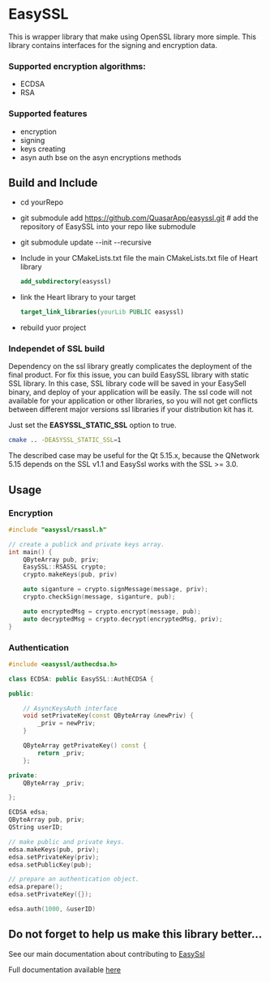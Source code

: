 # EasySSL
This is wrapper library that make using OpenSSL library more simple.
This library contains interfaces for the signing and encryption data.

### Supported encryption algorithms:
* ECDSA
* RSA

### Supported features
* encryption
* signing
* keys creating
* asyn auth bse on the asyn encryptions methods


## Build and Include

 * cd yourRepo
 * git submodule add https://github.com/QuasarApp/easyssl.git # add the repository of EasySSL into your repo like submodule
 * git submodule update --init --recursive
 * Include in your CMakeLists.txt file the main CMakeLists.txt file of Heart library

     ```cmake
     add_subdirectory(easyssl)
     ```

 * link the Heart library to your target
     ```cmake
     target_link_libraries(yourLib PUBLIC easyssl)
     ```
 * rebuild yuor project

### Independet of SSL build
Dependency on the ssl library greatly complicates the deployment of the final product. For fix this issue, you can build EasySSL library with static SSL library. In this case, SSL library code will be saved in your EasySell binary, and deploy of your application will be easily. The ssl code will not available for your application or other libraries, so you will not get conflicts between different major versions ssl libraries if your distribution kit has it.  

Just set the **EASYSSL_STATIC_SSL** option to true. 

``` bash
cmake .. -DEASYSSL_STATIC_SSL=1 
```

The described case may be useful for the Qt 5.15.x, because the QNetwork 5.15 depends on the SSL v1.1 and EasySsl works with the SSL >= 3.0. 

## Usage

### Encryption

```cpp
#include "easyssl/rsassl.h"

// create a publick and private keys array.
int main() {
    QByteArray pub, priv;
    EasySSL::RSASSL crypto;
    crypto.makeKeys(pub, priv)

    auto siganture = crypto.signMessage(message, priv);
    crypto.checkSign(message, siganture, pub);

    auto encryptedMsg = crypto.encrypt(message, pub);
    auto decryptedMsg = crypto.decrypt(encryptedMsg, priv);
}


```


### Authentication

```cpp
#include <easyssl/authecdsa.h>

class ECDSA: public EasySSL::AuthECDSA {

public:

    // AsyncKeysAuth interface
    void setPrivateKey(const QByteArray &newPriv) {
        _priv = newPriv;
    }

    QByteArray getPrivateKey() const {
        return _priv;
    };

private:
    QByteArray _priv;

};

ECDSA edsa;
QByteArray pub, priv;
QString userID;

// make public and private keys.
edsa.makeKeys(pub, priv);
edsa.setPrivateKey(priv);
edsa.setPublicKey(pub);

// prepare an authentication object.
edsa.prepare();
edsa.setPrivateKey({});

edsa.auth(1000, &userID)

```

## Do not forget to help us make this library better...
See our main documentation about contributing to [EasySsl](https://github.com/QuasarApp/easyssl/blob/main/CONTRIBUTING.md)

Full documentation available [here](https://quasarapp.ddns.net:3031/docs/QuasarApp/easyssl/latest/index.html)
